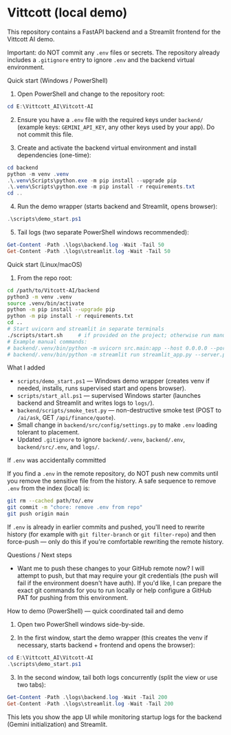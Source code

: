 # Vittcott (local demo)

This repository contains a FastAPI backend and a Streamlit frontend for the Vittcott AI demo.

Important: do NOT commit any `.env` files or secrets. The repository already includes a `.gitignore` entry to ignore `.env` and the backend virtual environment.

Quick start (Windows / PowerShell)

1. Open PowerShell and change to the repository root:

```powershell
cd E:\Vittcott_AI\Vitcott-AI
```

2. Ensure you have a `.env` file with the required keys under `backend/` (example keys: `GEMINI_API_KEY`, any other keys used by your app). Do not commit this file.

3. Create and activate the backend virtual environment and install dependencies (one-time):

```powershell
cd backend
python -m venv .venv
.\.venv\Scripts\python.exe -m pip install --upgrade pip
.\.venv\Scripts\python.exe -m pip install -r requirements.txt
cd ..
```

4. Run the demo wrapper (starts backend and Streamlit, opens browser):

```powershell
.\scripts\demo_start.ps1
```

5. Tail logs (two separate PowerShell windows recommended):

```powershell
Get-Content -Path .\logs\backend.log -Wait -Tail 50
Get-Content -Path .\logs\streamlit.log -Wait -Tail 50
```

Quick start (Linux/macOS)

1. From the repo root:

```bash
cd /path/to/Vitcott-AI/backend
python3 -m venv .venv
source .venv/bin/activate
python -m pip install --upgrade pip
python -m pip install -r requirements.txt
cd ..
# Start uvicorn and streamlit in separate terminals
./scripts/start.sh     # if provided on the project; otherwise run manually
# Example manual commands:
# backend/.venv/bin/python -m uvicorn src.main:app --host 0.0.0.0 --port 8000
# backend/.venv/bin/python -m streamlit run streamlit_app.py --server.port 8501
```

What I added

- `scripts/demo_start.ps1` — Windows demo wrapper (creates venv if needed, installs, runs supervised start and opens browser).
- `scripts/start_all.ps1` — supervised Windows starter (launches backend and Streamlit and writes logs to `logs/`).
- `backend/scripts/smoke_test.py` — non-destructive smoke test (POST to `/ai/ask`, GET `/api/finance/quote`).
- Small change in `backend/src/config/settings.py` to make `.env` loading tolerant to placement.
- Updated `.gitignore` to ignore `backend/.venv`, `backend/.env`, `backend/src/.env`, and `logs/`.

If `.env` was accidentally committed

If you find a `.env` in the remote repository, do NOT push new commits until you remove the sensitive file from the history. A safe sequence to remove `.env` from the index (local) is:

```bash
git rm --cached path/to/.env
git commit -m "chore: remove .env from repo"
git push origin main
```

If `.env` is already in earlier commits and pushed, you'll need to rewrite history (for example with `git filter-branch` or `git filter-repo`) and then force-push — only do this if you're comfortable rewriting the remote history.

Questions / Next steps

- Want me to push these changes to your GitHub remote now? I will attempt to push, but that may require your git credentials (the push will fail if the environment doesn't have auth). If you'd like, I can prepare the exact git commands for you to run locally or help configure a GitHub PAT for pushing from this environment.

How to demo (PowerShell) — quick coordinated tail and demo

1. Open two PowerShell windows side-by-side.

2. In the first window, start the demo wrapper (this creates the venv if necessary, starts backend + frontend and opens the browser):

```powershell
cd E:\Vittcott_AI\Vitcott-AI
.\scripts\demo_start.ps1
```

3. In the second window, tail both logs concurrently (split the view or use two tabs):

```powershell
Get-Content -Path .\logs\backend.log -Wait -Tail 200
Get-Content -Path .\logs\streamlit.log -Wait -Tail 200
```

This lets you show the app UI while monitoring startup logs for the backend (Gemini initialization) and Streamlit.

